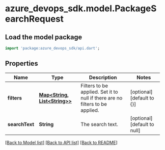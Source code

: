 # azure_devops_sdk.model.PackageSearchRequest

## Load the model package
```dart
import 'package:azure_devops_sdk/api.dart';
```

## Properties
Name | Type | Description | Notes
------------ | ------------- | ------------- | -------------
**filters** | [**Map&lt;String, List&lt;String&gt;&gt;**](List.md) | Filters to be applied. Set it to null if there are no filters to be applied. | [optional] [default to {}]
**searchText** | **String** | The search text. | [optional] [default to null]

[[Back to Model list]](../README.md#documentation-for-models) [[Back to API list]](../README.md#documentation-for-api-endpoints) [[Back to README]](../README.md)


